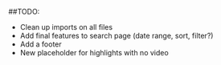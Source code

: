 ##TODO:
- Clean up imports on all files
- Add final features to search page (date range, sort, filter?)
- Add a footer
- New placeholder for highlights with no video
